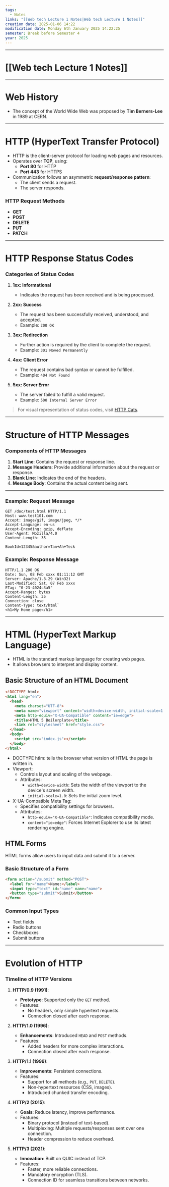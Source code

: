 ```yaml
---
tags:
  - Notes
links: "[[Web tech Lecture 1 Notes|Web tech Lecture 1 Notes]]"
creation date: 2025-01-06 14:22
modification date: Monday 6th January 2025 14:22:25
semester: Break before Semester 4
year: 2025
---
```



---
# [[Web tech Lecture 1 Notes]]

---



# Web History

- The concept of the World Wide Web was proposed by **Tim Berners-Lee** in 1989 at CERN.

---

# HTTP (HyperText Transfer Protocol)

- HTTP is the client-server protocol for loading web pages and resources.
- Operates over **TCP**, using:
  - **Port 80** for HTTP
  - **Port 443** for HTTPS
- Communication follows an asymmetric **request/response pattern**:
  - The client sends a request.
  - The server responds.

### HTTP Request Methods
- **GET**
- **POST**
- **DELETE**
- **PUT**
- **PATCH**

---

# HTTP Response Status Codes

### Categories of Status Codes

1. **1xx: Informational**
   - Indicates the request has been received and is being processed.

2. **2xx: Success**
   - The request has been successfully received, understood, and accepted.
   - Example: `200 OK`

3. **3xx: Redirection**
   - Further action is required by the client to complete the request.
   - Example: `301 Moved Permanently`

4. **4xx: Client Error**
   - The request contains bad syntax or cannot be fulfilled.
   - Example: `404 Not Found`

5. **5xx: Server Error**
   - The server failed to fulfill a valid request.
   - Example: `500 Internal Server Error`

> For visual representation of status codes, visit [HTTP Cats](https://http.cat/).

---

# Structure of HTTP Messages

### Components of HTTP Messages

1. **Start Line**: Contains the request or response line.
2. **Message Headers**: Provide additional information about the request or response.
3. **Blank Line**: Indicates the end of the headers.
4. **Message Body**: Contains the actual content being sent.

---

### Example: Request Message

```http
GET /doc/test.html HTTP/1.1
Host: www.test101.com
Accept: image/gif, image/jpeg, */*
Accept-Language: en-us
Accept-Encoding: gzip, deflate
User-Agent: Mozilla/4.0
Content-Length: 35

BookId=12345&author=Tan+Ah+Teck
```



### Example: Response Message

```
HTTP/1.1 200 OK
Date: Sun, 08 Feb xxxx 01:11:12 GMT
Server: Apache/1.3.29 (Win32)
Last-Modified: Sat, 07 Feb xxxx
ETag: "0-23-4024c3a5"
Accept-Ranges: bytes
Content-Length: 35
Connection: close
Content-Type: text/html`
<h1>My Home page</h1>
```



---

# HTML (HyperText Markup Language)

- HTML is the standard markup language for creating web pages.
- It allows browsers to interpret and display content.

## Basic Structure of an HTML Document

```html
<!DOCTYPE html>
<html lang="en">
  <head>
    <meta charset="UTF-8">
    <meta name="viewport" content="width=device-width, initial-scale=1.0">
    <meta http-equiv="X-UA-Compatible" content="ie=edge">
    <title>HTML 5 Boilerplate</title>
    <link rel="stylesheet" href="style.css">
  </head>
  <body>
    <script src="index.js"></script>
  </body>
</html>
```

- DOCTYPE htlm: tells the browser what version of HTML the page is written in.
- Viewport:
    - Controls layout and scaling of the webpage.
    - Attributes:
        - `width=device-width`: Sets the width of the viewport to the device's screen width.
        - `initial-scale=1.0`: Sets the initial zoom level.
- X-UA-Compatible Meta Tag:
    - Specifies compatibility settings for browsers.
    - Attributes:
        - `http-equiv="X-UA-Compatible"`: Indicates compatibility mode.
        - `content="ie=edge"`: Forces Internet Explorer to use its latest rendering engine.



## HTML Forms

HTML forms allow users to input data and submit it to a server.

### Basic Structure of a Form
```html
<form action="/submit" method="POST">
  <label for="name">Name:</label>
  <input type="text" id="name" name="name">
  <button type="submit">Submit</button>
</form>
```

### Common Input Types

- Text fields
- Radio buttons
- Checkboxes
- Submit buttons


--- 

# Evolution of HTTP

### Timeline of HTTP Versions

1. **HTTP/0.9 (1991)**:
    
    - **Prototype**: Supported only the `GET` method.
    - Features:
        - No headers, only simple hypertext requests.
        - Connection closed after each response.
2. **HTTP/1.0 (1996)**:
    
    - **Enhancements**: Introduced `HEAD` and `POST` methods.
    - Features:
        - Added headers for more complex interactions.
        - Connection closed after each response.
3. **HTTP/1.1 (1999)**:
    
    - **Improvements**: Persistent connections.
    - Features:
        - Support for all methods (e.g., `PUT`, `DELETE`).
        - Non-hypertext resources (CSS, images).
        - Introduced chunked transfer encoding.
4. **HTTP/2 (2015)**:
    
    - **Goals**: Reduce latency, improve performance.
    - Features:
        - Binary protocol (instead of text-based).
        - Multiplexing: Multiple requests/responses sent over one connection.
        - Header compression to reduce overhead.
5. **HTTP/3 (2021)**:
    
    - **Innovation**: Built on QUIC instead of TCP.
    - Features:
        - Faster, more reliable connections.
        - Mandatory encryption (TLS).
        - Connection ID for seamless transitions between networks.